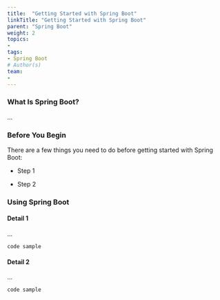 ```yaml
---
title:  "Getting Started with Spring Boot"
linkTitle: "Getting Started with Spring Boot"
parent: "Spring Boot"
weight: 2
topics:
- 
tags:
- Spring Boot
# Author(s)
team:
-
---
```


### What Is Spring Boot?

...

### Before You Begin

There are a few things you need to do before getting started with Spring Boot:

- Step 1

- Step 2

### Using Spring Boot

#### Detail 1

...

```
code sample
```

#### Detail 2

...

```
code sample
```
